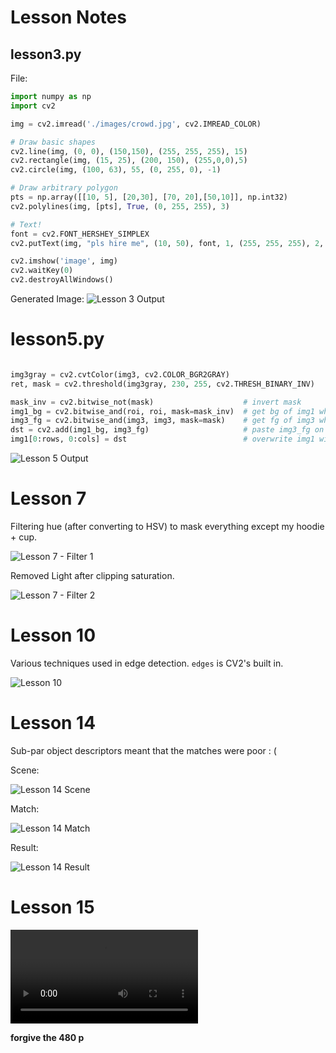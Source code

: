# Lesson Notes



## lesson3.py

File: 

```python
import numpy as np
import cv2

img = cv2.imread('./images/crowd.jpg', cv2.IMREAD_COLOR)

# Draw basic shapes
cv2.line(img, (0, 0), (150,150), (255, 255, 255), 15)
cv2.rectangle(img, (15, 25), (200, 150), (255,0,0),5)
cv2.circle(img, (100, 63), 55, (0, 255, 0), -1)

# Draw arbitrary polygon
pts = np.array([[10, 5], [20,30], [70, 20],[50,10]], np.int32)
cv2.polylines(img, [pts], True, (0, 255, 255), 3)

# Text!
font = cv2.FONT_HERSHEY_SIMPLEX
cv2.putText(img, "pls hire me", (10, 50), font, 1, (255, 255, 255), 2, cv2.LINE_AA)

cv2.imshow('image', img)
cv2.waitKey(0)
cv2.destroyAllWindows()

```

Generated Image:
![Lesson 3 Output](./lesson3-screenshot.jpg)

# lesson5.py

```python

img3gray = cv2.cvtColor(img3, cv2.COLOR_BGR2GRAY)
ret, mask = cv2.threshold(img3gray, 230, 255, cv2.THRESH_BINARY_INV)

mask_inv = cv2.bitwise_not(mask)                    # invert mask
img1_bg = cv2.bitwise_and(roi, roi, mask=mask_inv)  # get bg of img1 where mask is _not_ set
img3_fg = cv2.bitwise_and(img3, img3, mask=mask)    # get fg of img3 where mask _is_ set
dst = cv2.add(img1_bg, img3_fg)                     # paste img3_fg on top of img1_bg
img1[0:rows, 0:cols] = dst                          # overwrite img1 with result

```

![Lesson 5 Output](./lesson5-screenshot.jpg)

# Lesson 7

Filtering hue (after converting to HSV) to mask everything except my hoodie + cup.

![Lesson 7 - Filter 1](lesson7-1.jpg)

Removed Light after clipping saturation.

![Lesson 7 - Filter 2](lesson7-2.jpg)

# Lesson 10

Various techniques used in edge detection. `edges` is CV2's built in.

![Lesson 10](lesson10.jpg)

# Lesson 14

Sub-par object descriptors meant that the matches were poor : (

Scene:

![Lesson 14 Scene](../images/lesson14-pattern-matching-scene.jpg)

Match:

![Lesson 14 Match](../images/lesson14-pattern-matching-match.jpg)

Result: 

![Lesson 14 Result](lesson14-result.jpg)


# Lesson 15

![Lesson 15](lesson15-demo.mov)

__forgive the 480 p__

